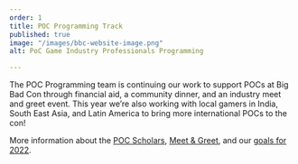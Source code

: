```yaml
---
order: 1
title: POC Programming Track
published: true
image: "/images/bbc-website-image.png"
alt: PoC Game Industry Professionals Programming

---
```

The POC Programming team is continuing our work to support POCs at Big Bad Con through financial aid, a community dinner, and an industry meet and greet event. This year we’re also working with local gamers in India, South East Asia, and Latin America to bring more international POCs to the con!

More information about the [POC Scholars](/poc-scholars), [Meet & Greet](/events/poc-meet-greet), and our [goals for 2022](/blog/poc-programming-at-big-bad-con-2022).